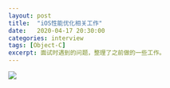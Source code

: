 ```yaml
---
layout: post
title:  "iOS性能优化相关工作"
date:   2020-04-17 20:30:00
categories: interview
tags: [Object-C]
excerpt: 面试时遇到的问题，整理了之前做的一些工作。
---
```






![](https://tva1.sinaimg.cn/large/007S8ZIlly1gdyyzvnje8j316c0lraer.jpg)

